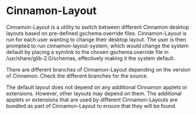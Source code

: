 # Cinnamon-Layout

Cinnamon-Layout is a utility to switch between different Cinnamon desktop layouts based on pre-defined gschema.override files. Cinnamon-Layout is run for each user wanting to change their desktop layout. The user is then prompted to run cinnamon-layout-system, which would change the system default by placing a symlink to the chosen gschema.override file in /usr/share/glib-2.0/schemas, effectively making it the system default.

There are different branches of Cinnamon-Layout depending on the version of Cinnamon. Check the different branches for the source.

The default layout does not depend on any additional Cinnamon applets or extensions. However, other layouts may depend on them. The additional applets or extensions that are used by different Cinnamon-Layouts are bundled as part of Cinnamon-Layout to ensure that they will be found.
